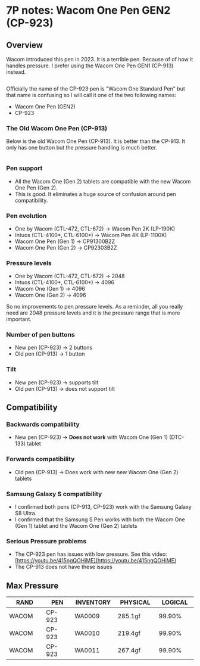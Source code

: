# 7P notes: Wacom One Pen GEN2 (CP-923)

## Overview

Wacom introduced this pen in 2023. It is a terrible pen. Because of of how it handles pressure. I prefer using the Wacom One Pen GEN1 (CP-913) instead.



<figure><img src="../../../.gitbook/assets/Screenshot 2023-08-10 133804.jpg" alt=""><figcaption></figcaption></figure>

Officially the name of the CP-923 pen is "Wacom One Standard Pen"  but that name is confusing so I will call it one of the two following names:

* Wacom One Pen (GEN2)
* CP-923

### The Old Wacom One Pen (CP-913)

Below is the old Wacom One Pen (CP-913). It is better than the CP-913. It only has one button but the pressure handling is much better.

<figure><img src="../../../.gitbook/assets/Screenshot 2023-08-20 204732.jpg" alt=""><figcaption></figcaption></figure>

### **Pen support**

* All the Wacom One (Gen 2) tablets are compatible with the new Wacom One Pen (Gen 2).
* This is good. It eliminates a huge source of confusion around pen compatibility.

### **Pen evolution**

* One by Wacom (CTL-472, CTL-672) -> Wacom Pen 2K (LP-190K)
* Intuos (CTL-4100\*, CTL-6100\*) -> Wacom Pen 4K (LP-1100K)
* Wacom One Pen (Gen 1) -> CP91300B2Z
* Wacom One Pen (Gen 2) -> CP92303B2Z

### **Pressure levels**

* One by Wacom (CTL-472, CTL-672) -> 2048
* Intuos (CTL-4100\*, CTL-6100\*) -> 4096
* Wacom One (Gen 1) -> 4096
* Wacom One (Gen 2) -> 4096

So no improvements to pen pressure levels. As a reminder, all you really need are 2048 pressure levels and it is the pressure range that is more important.

### **Number of pen buttons**

* New pen (CP-923) -> 2 buttons
* Old pen (CP-913) -> 1 button

### **Tilt**

* New pen (CP-923) -> supports tilt
* Old pen (CP-913) -> does not support tilt

## Compatibility

### Backwards compatibility

* New pen (CP-923) -> **Does not work** with Wacom One (Gen 1) (DTC-133) tablet

### Forwards compatibility

* Old pen (CP-913) -> Does work with new new Wacom One (Gen 2) tablets

### Samsung Galaxy S compatibility

* I confirmed both pens (CP-913, CP-923) work with the Samsung Galaxy S8 Ultra.
* I confirmed that the Samsung S Pen works with both the Wacom One (Gen 1) tablet and the Wacom One (Gen 2) tablets

### Serious Pressure problems

* The CP-923 pen has issues with low pressure. See this video: [https://youtu.be/415ngQOHiME](https://youtu.be/415ngQOHiME)
* The CP-913 does not have these issues

## Max Pressure

<table><thead><tr><th width="124">RAND</th><th width="121">PEN</th><th width="110">INVENTORY</th><th width="123">PHYSICAL</th><th width="120">LOGICAL</th></tr></thead><tbody><tr><td>WACOM</td><td>CP-923</td><td>WA0009</td><td>285.1gf</td><td>99.90%</td></tr><tr><td>WACOM</td><td>CP-923</td><td>WA0010</td><td>219.4gf</td><td>99.90%</td></tr><tr><td>WACOM</td><td>CP-923</td><td>WA0011</td><td>267.4gf</td><td>99.90%</td></tr></tbody></table>
